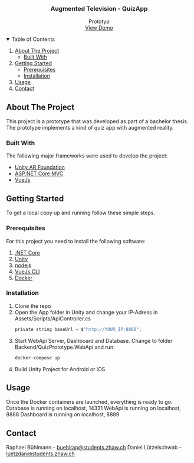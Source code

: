 <br />
<p align="center">
  <h3 align="center">Augmented Television - QuizApp</h3>

  <p align="center">
    Prototyp
    <br />
    <a href="#">View Demo</a>
  </p>
</p>

<!-- TABLE OF CONTENTS -->
<details open="open">
  <summary>Table of Contents</summary>
  <ol>
    <li>
      <a href="#about-the-project">About The Project</a>
      <ul>
        <li><a href="#built-with">Built With</a></li>
      </ul>
    </li>
    <li>
      <a href="#getting-started">Getting Started</a>
      <ul>
        <li><a href="#prerequisites">Prerequisites</a></li>
        <li><a href="#installation">Installation</a></li>
      </ul>
    </li>
    <li><a href="#usage">Usage</a></li>
    <li><a href="#contact">Contact</a></li>
  </ol>
</details>



<!-- ABOUT THE PROJECT -->
## About The Project

This project is a prototype that was developed as part of a bachelor thesis. The prototype implements a kind of quiz app with augmented reality.

### Built With

The following major frameworks were used to develop the project:
* [Unity AR Foundation](https://docs.unity3d.com/Packages/com.unity.xr.arfoundation@4.1/manual/index.html)
* [ASP.NET Core MVC](https://docs.microsoft.com/en-us/aspnet/core/mvc/overview?view=aspnetcore-5.0)
* [VueJs](https://vuejs.org/)



<!-- GETTING STARTED -->
## Getting Started

To get a local copy up and running follow these simple steps.

### Prerequisites

For this project you need to install the following software:
1. [.NET Core](https://dotnet.microsoft.com/download)
2. [Unity](https://unity3d.com/de/get-unity/download)
3. [nodejs](https://nodejs.org/de/download/)
4. [VueJs CLI](https://cli.vuejs.org/guide/installation.html)
5. [Docker](https://docs.docker.com/docker-for-windows/install/)

### Installation

1. Clone the repo
2. Open the App folder in Unity and change your IP-Adress in Assets/Scripts/ApiController.cs
    ```C
   private string baseUrl = $"http://YOUR_IP:8888";
   ```
3. Start WebApi Server, Dashboard and Database. Change to folder Backend/QuizPrototype.WebApi and run:
    ```sh
   docker-compose up
   ```
4. Build Unity Project for Android or iOS


<!-- USAGE EXAMPLES -->
## Usage

Once the Docker containers are launched, everything is ready to go.
Database is running on localhost, 14331
WebApi is running on localhost, 8888
Dashboard is running on localhost, 8889

<!-- CONTACT -->
## Contact

Raphael Bühlmann - buehlrap@students.zhaw.ch
Daniel Lützelschwab - luetzdan@students.zhaw.ch